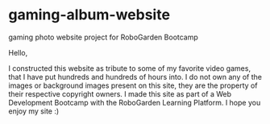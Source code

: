 # gaming-album-website
gaming photo website project for RoboGarden Bootcamp


Hello,

I constructed this website as tribute to some of my favorite video games, that I have put hundreds and hundreds of hours into.
I do not own any of the images or background images present on this site, they are the property of their respective copyright owners. 
I made this site as part of a Web Development Bootcamp with the RoboGarden Learning Platform. 
I hope you enjoy my site 
:)
